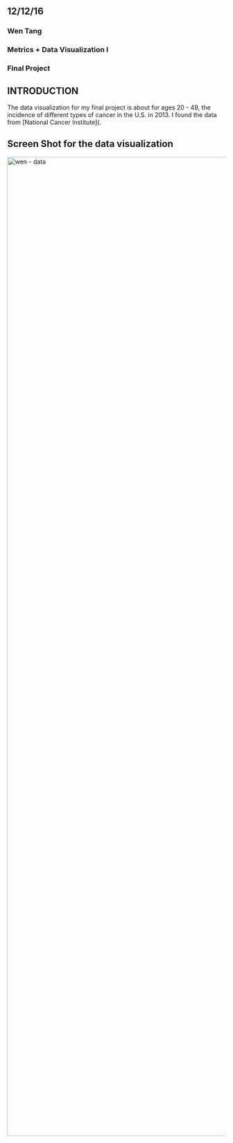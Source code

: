 ## 12/12/16
### Wen Tang
### Metrics + Data Visualization I
### Final Project

## INTRODUCTION

The data visualization for my final project is about for ages 20 - 49, the incidence of different types of cancer in the U.S. in 2013. I found the data from [National Cancer Institute](. 


## Screen Shot for the data visualization 

<img width="2260" alt="wen - data" src="https://cloud.githubusercontent.com/assets/22040036/21127485/3212b2d0-c0c1-11e6-80a8-e0a1c6c81d6f.png">
